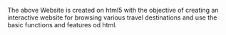 The above Website is created on html5 with the objective of creating an interactive website for browsing various travel destinations and use the basic functions and features od html.
